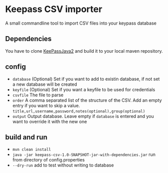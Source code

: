 # Keepass CSV importer
A small commandline tool to import CSV files into your keypass database

## Dependencies
You have to clone [KeePassJava2](https://github.com/jorabin/KeePassJava2) and build it to your local maven repository.

## config
- `database` (Optional) Set if you want to add to existin database, if not set a new database will be created
- `keyfile` (Optional) Set if you want a keyfile to be used for credentials
- `csvfile` The file to parse
- `order` A comma separated list of the structure of the CSV. Add an empty entry if you want to skip a value. `title,url,username,password,notes(optional),group(optional)`
- `output` Output database. Leave empty if `database` is entered and you want to override it with the new one

## build and run
- `mvn clean install`
- `java -jar keepass-csv-1.0-SNAPSHOT-jar-with-dependencies.jar` run from directory of config.properties
- `--dry-run` add to test without writing to database
